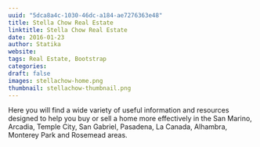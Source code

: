 ```yaml
--- 
uuid: "5dca8a4c-1030-46dc-a184-ae7276363e48"
title: Stella Chow Real Estate 
linktitle: Stella Chow Real Estate  
date: 2016-01-23 
author: Statika 
website: 
tags: Real Estate, Bootstrap
categories:   
draft: false 
images: stellachow-home.png 
thumbnail: stellachow-thumbnail.png
--- 
```


Here you will find a wide variety of useful information and resources designed to help you buy or sell a home more
effectively in the San Marino, Arcadia, Temple City, San Gabriel, Pasadena, La Canada, Alhambra, Monterey Park and
Rosemead areas. 